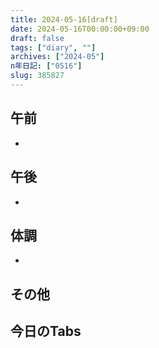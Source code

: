 ```yaml
---
title: 2024-05-16[draft]
date: 2024-05-16T00:00:00+09:00
draft: false
tags: ["diary", ""]
archives: ["2024-05"]
n年日記: ["0516"]
slug: 385827
---
```

## 午前
- 
## 午後
- 
## 体調
- 
## その他
## 今日のTabs